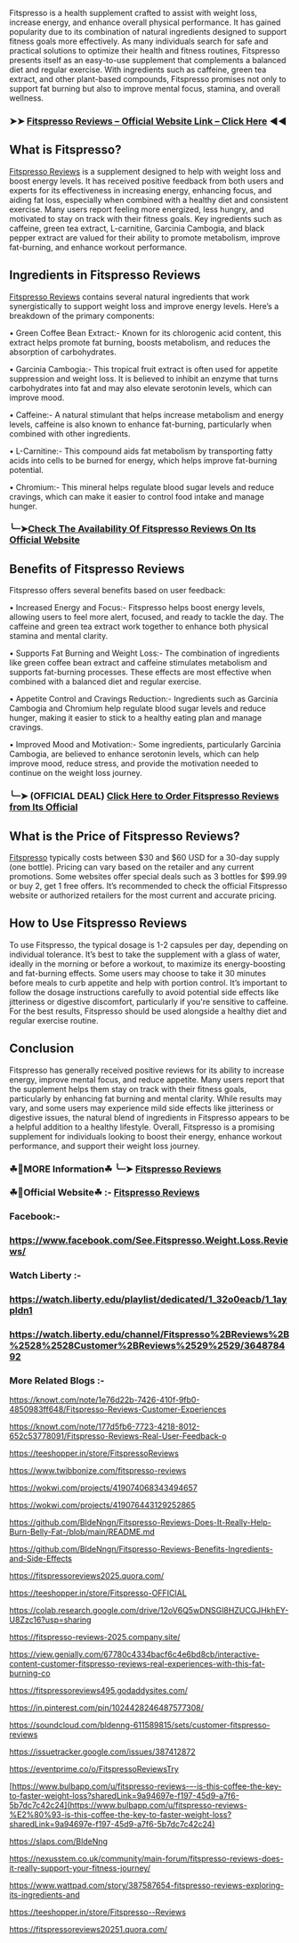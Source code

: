 Fitspresso is a health supplement crafted to assist with weight loss, increase energy, and enhance overall physical performance. It has gained popularity due to its combination of natural ingredients designed to support fitness goals more effectively. As many individuals search for safe and practical solutions to optimize their health and fitness routines, Fitspresso presents itself as an easy-to-use supplement that complements a balanced diet and regular exercise. With ingredients such as caffeine, green tea extract, and other plant-based compounds, Fitspresso promises not only to support fat burning but also to improve mental focus, stamina, and overall wellness.

### ➤➤ [Fitspresso Reviews – Official Website Link – Click Here](https://dailynutraboost.com/try-fitspresso/) ◀◀

## What is Fitspresso?

[Fitspresso Reviews](https://dailynutraboost.com/fitspresso-reviews/) is a supplement designed to help with weight loss and boost energy levels. It has received positive feedback from both users and experts for its effectiveness in increasing energy, enhancing focus, and aiding fat loss, especially when combined with a healthy diet and consistent exercise. Many users report feeling more energized, less hungry, and motivated to stay on track with their fitness goals. Key ingredients such as caffeine, green tea extract, L-carnitine, Garcinia Cambogia, and black pepper extract are valued for their ability to promote metabolism, improve fat-burning, and enhance workout performance.

## Ingredients in Fitspresso Reviews

[Fitspresso Reviews](https://watch.liberty.edu/playlist/dedicated/1_32o0eacb/1_1aypldn1) contains several natural ingredients that work synergistically to support weight loss and improve energy levels. Here’s a breakdown of the primary components:

•	Green Coffee Bean Extract:- Known for its chlorogenic acid content, this extract helps promote fat burning, boosts metabolism, and reduces the absorption of carbohydrates.

•	Garcinia Cambogia:-  This tropical fruit extract is often used for appetite suppression and weight loss. It is believed to inhibit an enzyme that turns carbohydrates into fat and may also elevate serotonin levels, which can improve mood.

•	Caffeine:-  A natural stimulant that helps increase metabolism and energy levels, caffeine is also known to enhance fat-burning, particularly when combined with other ingredients.

•	L-Carnitine:-  This compound aids fat metabolism by transporting fatty acids into cells to be burned for energy, which helps improve fat-burning potential.

•	Chromium:-  This mineral helps regulate blood sugar levels and reduce cravings, which can make it easier to control food intake and manage hunger.

### ╰┈➤[Check The Availability Of Fitspresso Reviews On Its Official Website](https://dailynutraboost.com/try-fitspresso/)

## Benefits of Fitspresso Reviews

Fitspresso offers several benefits based on user feedback:

•	Increased Energy and Focus:-  Fitspresso helps boost energy levels, allowing users to feel more alert, focused, and ready to tackle the day. The caffeine and green tea extract work together to enhance both physical stamina and mental clarity.

•	Supports Fat Burning and Weight Loss:-  The combination of ingredients like green coffee bean extract and caffeine stimulates metabolism and supports fat-burning processes. These effects are most effective when combined with a balanced diet and regular exercise.

•	Appetite Control and Cravings Reduction:-  Ingredients such as Garcinia Cambogia and Chromium help regulate blood sugar levels and reduce hunger, making it easier to stick to a healthy eating plan and manage cravings.

•	Improved Mood and Motivation:-  Some ingredients, particularly Garcinia Cambogia, are believed to enhance serotonin levels, which can help improve mood, reduce stress, and provide the motivation needed to continue on the weight loss journey.

### ╰┈➤ (OFFICIAL DEAL) [Click Here to Order Fitspresso Reviews from Its Official](https://dailynutraboost.com/try-fitspresso/)

## What is the Price of Fitspresso Reviews?

[Fitspresso](https://watch.liberty.edu/channel/Fitspresso%2BReviews%2B%2528%2528Customer%2BReviews%2529%2529/364878492) typically costs between $30 and $60 USD for a 30-day supply (one bottle). Pricing can vary based on the retailer and any current promotions. Some websites offer special deals such as 3 bottles for $99.99 or buy 2, get 1 free offers. It’s recommended to check the official Fitspresso website or authorized retailers for the most current and accurate pricing.

## How to Use Fitspresso Reviews

To use Fitspresso, the typical dosage is 1-2 capsules per day, depending on individual tolerance. It’s best to take the supplement with a glass of water, ideally in the morning or before a workout, to maximize its energy-boosting and fat-burning effects. Some users may choose to take it 30 minutes before meals to curb appetite and help with portion control. It’s important to follow the dosage instructions carefully to avoid potential side effects like jitteriness or digestive discomfort, particularly if you're sensitive to caffeine. For the best results, Fitspresso should be used alongside a healthy diet and regular exercise routine.

## Conclusion

Fitspresso has generally received positive reviews for its ability to increase energy, improve mental focus, and reduce appetite. Many users report that the supplement helps them stay on track with their fitness goals, particularly by enhancing fat burning and mental clarity. While results may vary, and some users may experience mild side effects like jitteriness or digestive issues, the natural blend of ingredients in Fitspresso appears to be a helpful addition to a healthy lifestyle. Overall, Fitspresso is a promising supplement for individuals looking to boost their energy, enhance workout performance, and support their weight loss journey.

### ☘📣MORE Information☘ ╰┈➤ [Fitspresso Reviews](https://dailynutraboost.com/fitspresso-reviews/)

### ☘📣Official Website☘ :-  [Fitspresso Reviews](https://dailynutraboost.com/try-fitspresso/)

### Facebook:- 

### https://www.facebook.com/See.Fitspresso.Weight.Loss.Reviews/

### Watch Liberty :- 

### https://watch.liberty.edu/playlist/dedicated/1_32o0eacb/1_1aypldn1

### https://watch.liberty.edu/channel/Fitspresso%2BReviews%2B%2528%2528Customer%2BReviews%2529%2529/364878492

### More Related Blogs :-

https://knowt.com/note/1e76d22b-7426-410f-9fb0-4850983ff648/Fitspresso-Reviews-Customer-Experiences

https://knowt.com/note/177d5fb6-7723-4218-8012-652c53778091/Fitspresso-Reviews-Real-User-Feedback-o

https://teeshopper.in/store/FitspressoReviews

https://www.twibbonize.com/fitspresso-reviews

https://wokwi.com/projects/419074068343494657

https://wokwi.com/projects/419076443129252865

https://github.com/BldeNngn/Fitspresso-Reviews-Does-It-Really-Help-Burn-Belly-Fat-/blob/main/README.md

https://github.com/BldeNngn/Fitspresso-Reviews-Benefits-Ingredients-and-Side-Effects

https://fitspressoreviews2025.quora.com/

https://teeshopper.in/store/Fitspresso-OFFICIAL

https://colab.research.google.com/drive/12oV6Q5wDNSGl8HZUCGJHkhEY-U8Zzc16?usp=sharing

https://fitspresso-reviews-2025.company.site/

https://view.genially.com/67780c4334bacf6c4e6bd8cb/interactive-content-customer-fitspresso-reviews-real-experiences-with-this-fat-burning-co

https://fitspressoreviews495.godaddysites.com/

https://in.pinterest.com/pin/1024428246487577308/

https://soundcloud.com/bldenng-611589815/sets/customer-fitspresso-reviews

https://issuetracker.google.com/issues/387412872

https://eventprime.co/o/FitspressoReviewsTry

[https://www.bulbapp.com/u/fitspresso-reviews-–-is-this-coffee-the-key-to-faster-weight-loss?sharedLink=9a94697e-f197-45d9-a7f6-5b7dc7c42c24](https://www.bulbapp.com/u/fitspresso-reviews-%E2%80%93-is-this-coffee-the-key-to-faster-weight-loss?sharedLink=9a94697e-f197-45d9-a7f6-5b7dc7c42c24)

https://slaps.com/BldeNng

https://nexusstem.co.uk/community/main-forum/fitspresso-reviews-does-it-really-support-your-fitness-journey/


https://www.wattpad.com/story/387587654-fitspresso-reviews-exploring-its-ingredients-and

https://teeshopper.in/store/Fitspresso--Reviews

https://fitspressoreviews20251.quora.com/
